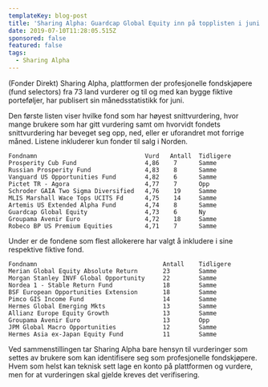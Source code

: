 ```yaml
---
templateKey: blog-post
title: 'Sharing Alpha: Guardcap Global Equity inn på topplisten i juni'
date: 2019-07-10T11:28:05.515Z
sponsored: false
featured: false
tags:
  - Sharing Alpha
---
```

(Fonder Direkt) Sharing Alpha, plattformen der profesjonelle fondskjøpere (fund selectors) fra 73 land vurderer og til og med kan bygge fiktive porteføljer, har publisert sin månedsstatistikk for juni.



Den første listen viser hvilke fond som har høyest snittvurdering, hvor mange brukere som har gitt vurdering samt om hvorvidt fondets snittvurdering har beveget seg opp, ned, eller er uforandret mot forrige måned. Listene inkluderer kun fonder til salg i Norden.

```
Fondnamn                              Vurd   Antall  Tidligere  
Prosperity Cub Fund                   4,86    7      Samme      
Russian Prosperity Fund               4,83    8      Samme      
Vanguard US Opportunities Fund        4,82    6      Samme      
Pictet TR - Agora                     4,77    7      Opp        
Schroder GAIA Two Sigma Diversified   4,76    19     Samme      
MLIS Marshall Wace Tops UCITS Fd      4,75    14     Samme      
Artemis US Extended Alpha Fund        4,74    8      Samme      
Guardcap Global Equity                4,73    6      Ny         
Groupama Avenir Euro                  4,72    18     Samme      
Robeco BP US Premium Equities         4,71    7      Samme      
```

Under er de fondene som flest allokerere har valgt å inkludere i sine respektive fiktive fond.

```
Fondnamn                                   Antall    Tidligere  
Merian Global Equity Absolute Return       23        Samme      
Morgan Stanley INVF Global Opportunity     22        Samme      
Nordea 1 - Stable Return Fund              18        Samme      
BSF European Opportunities Extension       18        Samme      
Pimco GIS Income Fund                      14        Samme      
Hermes Global Emerging Mkts                13        Samme      
Allianz Europe Equity Growth               13        Samme      
Groupama Avenir Euro                       13        Opp        
JPM Global Macro Opportunities             12        Samme      
Hermes Asia ex-Japan Equity Fund           11        Samme      
```

Ved sammenstillingen tar Sharing Alpha bare hensyn til vurderinger som settes av brukere som kan identifisere seg som profesjonelle fondskjøpere. Hvem som helst kan teknisk sett lage en konto på plattformen og vurdere, men for at vurderingen skal gjelde kreves det verifisering.
